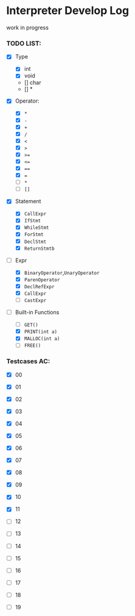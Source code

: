 #  Interpreter Develop Log

work in progress

### TODO LIST:

+ [x] Type
  + [x] int
  + [x] void
  + [] char
  + [] *

+ [x] Operator:
  + [x]  `*`
  + [x]  `-`
  + [x]  `+`
  + [x]  `/`
  + [x]  `<`
  + [x]  `>`
  + [x]  `>=`
  + [x]  `<=`
  + [x]  `==`
  + [x]  `=`
  + [ ]  `*`
  + [ ]  `[]`
+ [x] Statement
  + [x] `CallExpr`
  + [x] `IfStmt`
  + [x] `WhileStmt`
  + [x] `ForStmt`
  + [x] `DeclStmt`
  + [x] `ReturnStmtb`
+ [ ] Expr
  + [x] `BinaryOperator`,`UnaryOperator`
  + [x] `ParenOperator`
  + [x] `DeclRefExpr`
  + [x] `CallExpr`
  + [ ] `CastExpr`
+ [ ] Built-in Functions
  + [ ] `GET()`
  + [x] `PRINT(int a)`
  + [x] `MALLOC(int a)`
  + [ ] `FREE()`

### Testcases AC:

+ [x] 00
+ [x] 01
+ [x] 02
+ [x] 03
+ [x] 04
+ [x] 05
+ [x] 06
+ [x] 07
+ [x] 08
+ [x] 09
+ [x] 10
+ [x] 11
+ [ ] 12
+ [ ] 13
+ [ ] 14
+ [ ] 15
+ [ ] 16
+ [ ] 17
+ [ ] 18
+ [ ] 19

